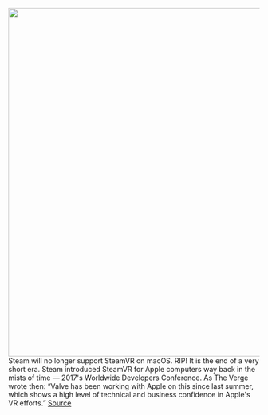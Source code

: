 <img src='https://cdn.vox-cdn.com/thumbor/VXO-TZhXUqHyz-UdXRuX33QPn94=/0x0:1820x1213/1200x800/filters:focal(765x462:1055x752)/cdn.vox-cdn.com/uploads/chorus_image/image/66741247/acastro_180509_1777_steam_0001.0.0.jpg' width='700px' /><br/>
Steam will no longer support SteamVR on macOS. RIP! It is the end of a very short era. Steam introduced SteamVR for Apple computers way back in the mists of time — 2017's Worldwide Developers Conference. As The Verge wrote then: “Valve has been working with Apple on this since last summer, which shows a high level of technical and business confidence in Apple's VR efforts.”
<a href='https://www.theverge.com/2020/5/1/21244468/steam-mac-support-end-steamvr-windows-linux'> Source <a/>